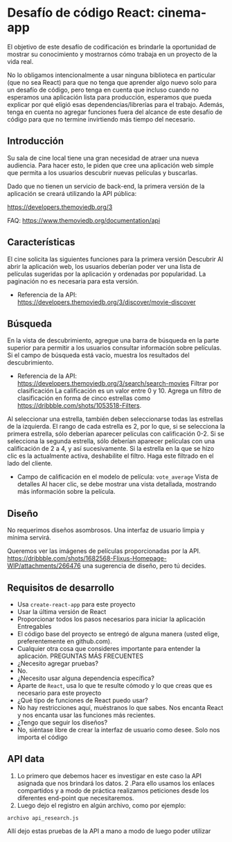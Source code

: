 # Desafío de código React: cinema-app

El objetivo de este desafío de codificación es brindarle la oportunidad de mostrar su conocimiento y mostrarnos cómo trabaja en un proyecto de la vida real.

No lo obligamos intencionalmente a usar ninguna biblioteca en particular (que no sea React)
para que no tenga que aprender algo nuevo solo para un desafío de código, pero tenga en cuenta que incluso cuando no esperamos una aplicación lista para producción, esperamos
que pueda explicar por qué eligió esas dependencias/librerías para el trabajo.
Además, tenga en cuenta no agregar funciones fuera del alcance de este desafío de código para que no termine invirtiendo más tiempo del necesario.

## Introducción

Su sala de cine local tiene una gran necesidad de atraer una nueva audiencia.
Para hacer esto, le piden que cree una aplicación web simple que permita a los usuarios
descubrir nuevas películas y buscarlas.

Dado que no tienen un servicio de back-end, la primera versión de la aplicación se creará
utilizando la API pública:

https://developers.themoviedb.org/3

FAQ: https://www.themoviedb.org/documentation/api

## Características

El cine solicita las siguientes funciones para la primera versión
Descubrir
Al abrir la aplicación web, los usuarios deberían poder ver una lista de películas sugeridas por la aplicación y ordenadas por popularidad.
La paginación no es necesaria para esta versión.

- Referencia de la API: https://developers.themoviedb.org/3/discover/movie-discover

## Búsqueda

En la vista de descubrimiento, agregue una barra de búsqueda en la parte superior para permitir a los usuarios consultar información sobre películas.
Si el campo de búsqueda está vacío, muestra los resultados del descubrimiento.

- Referencia de la API: https://developers.themoviedb.org/3/search/search-movies
  Filtrar por clasificación
  La calificación es un valor entre 0 y 10.
  Agrega un filtro de clasificación en forma de cinco estrellas como
  https://dribbble.com/shots/1053518-Filters.

Al seleccionar una estrella, también deben seleccionarse todas las estrellas de la izquierda.
El rango de cada estrella es 2, por lo que, si se selecciona la primera estrella, sólo deberían
aparecer películas con calificación 0-2. Si se selecciona la segunda estrella, sólo deberían
aparecer películas con una calificación de 2 a 4, y así sucesivamente.
Si la estrella en la que se hizo clic es la actualmente activa, deshabilite el filtro.
Haga este filtrado en el lado del cliente.

- Campo de calificación en el modelo de película: `vote_average`
  Vista de detalles
  Al hacer clic, se debe mostrar una vista detallada, mostrando más información sobre la
  película.

## Diseño

No requerimos diseños asombrosos.
Una interfaz de usuario limpia y mínima servirá.

Queremos ver las imágenes de películas proporcionadas por la API.
https://dribbble.com/shots/1682568-Flixus-Homepage-WIP/attachments/266476 una
sugerencia de diseño, pero tú decides.

## Requisitos de desarrollo

- Usa `create-react-app` para este proyecto
- Usar la última versión de React
- Proporcionar todos los pasos necesarios para iniciar la aplicación
  Entregables
- El código base del proyecto se entregó de alguna manera (usted elige,
  preferentemente en github.com).
- Cualquier otra cosa que consideres importante para entender la aplicación.
  PREGUNTAS MÁS FRECUENTES
- ¿Necesito agregar pruebas?
- No.
- ¿Necesito usar alguna dependencia específica?
- Aparte de `React`, usa lo que te resulte cómodo y lo que creas que es necesario para
  este proyecto
- ¿Qué tipo de funciones de React puedo usar?
- No hay restricciones aquí, muéstranos lo que sabes. Nos encanta React y nos encanta
  usar las funciones más recientes.
- ¿Tengo que seguir los diseños?
- No, siéntase libre de crear la interfaz de usuario como desee. Solo nos importa el código

## API data


1. Lo primero que debemos hacer es investigar en este caso la API asignada que nos brindará los datos.
2 .Para ello usamos los enlaces compartidos y a modo de práctica realizamos peticiones desde los diferentes end-point que necesitaremos.
3. Luego dejo el registro en algún archivo, como por ejemplo:

```
archivo api_research.js
```
Allí dejo estas pruebas de la API a mano a modo de luego poder utilizar
